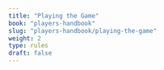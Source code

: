 ```yaml
---
title: "Playing the Game"
book: "players-handbook"
slug: "players-handbook/playing-the-game"
weight: 2
type: rules
draft: false
---
```

